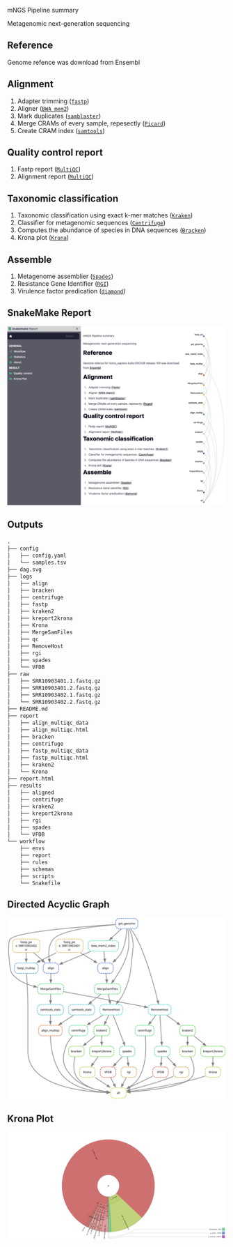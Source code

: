 mNGS Pipeline summary

Metagenomic next-generation sequencing

## Reference
Genome refence was download from Ensembl
## Alignment
1. Adapter trimming ([`fastp`](https://github.com/OpenGene/fastp))
2. Aligner ([`BWA mem2`](http://bio-bwa.sourceforge.net))
3. Mark duplicates ([`samblaster`](https://github.com/GregoryFaust/samblaster))
4. Merge CRAMs of every sample, repesectly ([`Picard`](https://broadinstitute.github.io/picard))
5. Create CRAM index ([`samtools`](http://www.htslib.org))
## Quality control report
1. Fastp report ([`MultiQC`](https://multiqc.info))
2. Alignment report ([`MultiQC`](https://multiqc.info))
## Taxonomic classification
1. Taxonomic classification using exact k-mer matches ([`Kraken`](https://ccb.jhu.edu/software/kraken2))
2. Classifier for metagenomic sequences ([`Centrifuge`](https://ccb.jhu.edu/software/centrifuge/index.shtml))
3. Computes the abundance of species in DNA sequences ([`Bracken`](https://github.com/jenniferlu717/Bracken))
4. Krona plot ([`Krona`](https://github.com/marbl/Krona))
## Assemble
1. Metagenome assemblier ([`Spades`](https://github.com/ablab/spades))
2. Resistance Gene Identifier ([`RGI`](https://card.mcmaster.ca))
3. Virulence factor predication ([`diamond`](https://github.com/bbuchfink/diamond))
## SnakeMake Report
![](example/report.png)
## Outputs
```text
.
├── config
│   ├── config.yaml
│   └── samples.tsv
├── dag.svg
├── logs
│   ├── align
│   ├── bracken
│   ├── centrifuge
│   ├── fastp
│   ├── kraken2
│   ├── kreport2krona
│   ├── Krona
│   ├── MergeSamFiles
│   ├── qc
│   ├── RemoveHost
│   ├── rgi
│   ├── spades
│   └── VFDB
├── raw
│   ├── SRR10903401.1.fastq.gz
│   ├── SRR10903401.2.fastq.gz
│   ├── SRR10903402.1.fastq.gz
│   └── SRR10903402.2.fastq.gz
├── README.md
├── report
│   ├── align_multiqc_data
│   ├── align_multiqc.html
│   ├── bracken
│   ├── centrifuge
│   ├── fastp_multiqc_data
│   ├── fastp_multiqc.html
│   ├── kraken2
│   └── Krona
├── report.html
├── results
│   ├── aligned
│   ├── centrifuge
│   ├── kraken2
│   ├── kreport2krona
│   ├── rgi
│   ├── spades
│   └── VFDB
└── workflow
    ├── envs
    ├── report
    ├── rules
    ├── schemas
    ├── scripts
    └── Snakefile
```
## Directed Acyclic Graph
![](example/dag.svg)

## Krona Plot
![](example/Krona.svg)